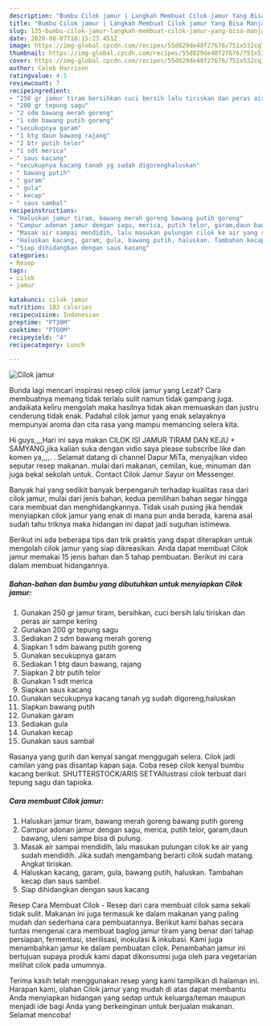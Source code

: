 ```yaml
---
description: "Bumbu Cilok jamur | Langkah Membuat Cilok jamur Yang Bisa Manjain Lidah"
title: "Bumbu Cilok jamur | Langkah Membuat Cilok jamur Yang Bisa Manjain Lidah"
slug: 135-bumbu-cilok-jamur-langkah-membuat-cilok-jamur-yang-bisa-manjain-lidah
date: 2020-08-07T10:15:23.451Z
image: https://img-global.cpcdn.com/recipes/55d829de48f27676/751x532cq70/cilok-jamur-foto-resep-utama.jpg
thumbnail: https://img-global.cpcdn.com/recipes/55d829de48f27676/751x532cq70/cilok-jamur-foto-resep-utama.jpg
cover: https://img-global.cpcdn.com/recipes/55d829de48f27676/751x532cq70/cilok-jamur-foto-resep-utama.jpg
author: Caleb Harrison
ratingvalue: 4.5
reviewcount: 7
recipeingredient:
- "250 gr jamur tiram bersihkan cuci bersih lalu tiriskan dan peras air sampe kering"
- "200 gr tepung sagu"
- "2 sdm bawang merah goreng"
- "1 sdm bawang putih goreng"
- "secukupnya garam"
- "1 btg daun bawang rajang"
- "2 btr putih telor"
- "1 sdt merica"
- " saus kacang"
- "secukupnya kacang tanah yg sudah digorenghaluskan"
- " bawang putih"
- " garam"
- " gula"
- " kecap"
- " saus sambal"
recipeinstructions:
- "Haluskan jamur tiram, bawang merah goreng bawang putih goreng"
- "Campur adonan jamur dengan sagu, merica, putih telor, garam,daun bawang, uleni sampe bisa di pulung."
- "Masak air sampai mendidih, lalu masukan pulungan cilok ke air yang sudah mendidih. Jika sudah mengambang berarti cilok sudah matang. Angkat tiriskan."
- "Haluskan kacang, garam, gula, bawang putih, haluskan. Tambahan kecap dan saus sambel."
- "Siap dihidangkan dengan saus kacang"
categories:
- Resep
tags:
- cilok
- jamur

katakunci: cilok jamur 
nutrition: 183 calories
recipecuisine: Indonesian
preptime: "PT30M"
cooktime: "PT60M"
recipeyield: "4"
recipecategory: Lunch

---
```



![Cilok jamur](https://img-global.cpcdn.com/recipes/55d829de48f27676/751x532cq70/cilok-jamur-foto-resep-utama.jpg)

Bunda lagi mencari inspirasi resep cilok jamur yang Lezat? Cara membuatnya memang tidak terlalu sulit namun tidak gampang juga. andaikata keliru mengolah maka hasilnya tidak akan memuaskan dan justru cenderung tidak enak. Padahal cilok jamur yang enak selayaknya mempunyai aroma dan cita rasa yang mampu memancing selera kita.

Hi guys,,,,Hari ini saya makan CILOK ISI JAMUR TIRAM DAN KEJU + SAMYANG,jika kalian suka dengan vidio saya please subscribe like dan komen ya,,,,. . Selamat datang di channel Dapur MiTa, menyajikan video seputar resep makanan. mulai dari makanan, cemilan, kue, minuman dan juga bekal sekolah untuk. Contact Cilok Jamur Sayur on Messenger.

Banyak hal yang sedikit banyak berpengaruh terhadap kualitas rasa dari cilok jamur, mulai dari jenis bahan, kedua pemilihan bahan segar hingga cara membuat dan menghidangkannya. Tidak usah pusing jika hendak menyiapkan cilok jamur yang enak di mana pun anda berada, karena asal sudah tahu triknya maka hidangan ini dapat jadi suguhan istimewa.


Berikut ini ada beberapa tips dan trik praktis yang dapat diterapkan untuk mengolah cilok jamur yang siap dikreasikan. Anda dapat membuat Cilok jamur memakai 15 jenis bahan dan 5 tahap pembuatan. Berikut ini cara dalam membuat hidangannya.

<!--inarticleads1-->

##### Bahan-bahan dan bumbu yang dibutuhkan untuk menyiapkan Cilok jamur:

1. Gunakan 250 gr jamur tiram, bersihkan, cuci bersih lalu tiriskan dan peras air sampe kering
1. Gunakan 200 gr tepung sagu
1. Sediakan 2 sdm bawang merah goreng
1. Siapkan 1 sdm bawang putih goreng
1. Gunakan secukupnya garam
1. Sediakan 1 btg daun bawang, rajang
1. Siapkan 2 btr putih telor
1. Gunakan 1 sdt merica
1. Siapkan  saus kacang
1. Gunakan secukupnya kacang tanah yg sudah digoreng,haluskan
1. Siapkan  bawang putih
1. Gunakan  garam
1. Sediakan  gula
1. Gunakan  kecap
1. Gunakan  saus sambal


Rasanya yang gurih dan kenyal sangat menggugah selera. Cilok jadi camilan yang pas disantap kapan saja. Coba resep cilok kenyal bumbu kacang berikut. SHUTTERSTOCK/ARIS SETYAIlustrasi cilok terbuat dari tepung sagu dan tapioka. 

<!--inarticleads2-->

##### Cara membuat Cilok jamur:

1. Haluskan jamur tiram, bawang merah goreng bawang putih goreng
1. Campur adonan jamur dengan sagu, merica, putih telor, garam,daun bawang, uleni sampe bisa di pulung.
1. Masak air sampai mendidih, lalu masukan pulungan cilok ke air yang sudah mendidih. Jika sudah mengambang berarti cilok sudah matang. Angkat tiriskan.
1. Haluskan kacang, garam, gula, bawang putih, haluskan. Tambahan kecap dan saus sambel.
1. Siap dihidangkan dengan saus kacang


Resep Cara Membuat Cilok - Resep dari cara membuat cilok sama sekali tidak sulit. Makanan ini juga termasuk ke dalam makanan yang paling mudah dan sederhana cara pembuatannya. Berikut kami bahas secara tuntas mengenai cara membuat baglog jamur tiram yang benar dari tahap persiapan, fermentasi, sterilisasi, inokulasi &amp; inkubasi. Kami juga menambahkan jamur ke dalam pembuatan cilok. Penambahan jamur ini bertujuan supaya produk kami dapat dikonsumsi juga oleh para vegetarian melihat cilok pada umumnya. 

Terima kasih telah menggunakan resep yang kami tampilkan di halaman ini. Harapan kami, olahan Cilok jamur yang mudah di atas dapat membantu Anda menyiapkan hidangan yang sedap untuk keluarga/teman maupun menjadi ide bagi Anda yang berkeinginan untuk berjualan makanan. Selamat mencoba!
